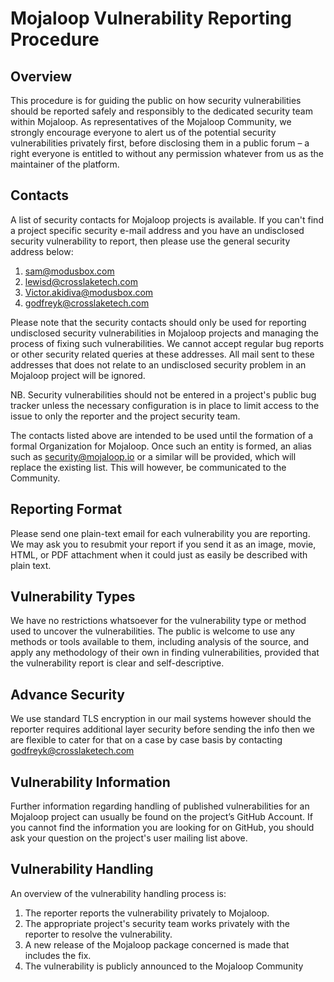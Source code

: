 # Mojaloop Vulnerability Reporting Procedure
<!-- [todo - update with latest contact info] -->

## Overview
This procedure is for guiding the public on how security vulnerabilities should be reported safely and responsibly to the dedicated security team within Mojaloop. As representatives of the Mojaloop Community, we strongly encourage everyone to alert us of the potential security vulnerabilities privately first, before disclosing them in a public forum – a right everyone is entitled to without any permission whatever from us as the maintainer of the platform.

## Contacts

A list of security contacts for Mojaloop projects is available. If you can't find a project specific security e-mail address and you have an undisclosed security vulnerability to report, then please use the general security address below:
1.	sam@modusbox.com
2.	lewisd@crosslaketech.com
3.	Victor.akidiva@modusbox.com
4.	godfreyk@crosslaketech.com

Please note that the security contacts should only be used for reporting undisclosed security vulnerabilities in Mojaloop projects and managing the process of fixing such vulnerabilities. We cannot accept regular bug reports or other security related queries at these addresses. All mail sent to these addresses that does not relate to an undisclosed security problem in an Mojaloop project will be ignored. 

NB. Security vulnerabilities should not be entered in a project's public bug tracker unless the necessary configuration is in place to limit access to the issue to only the reporter and the project security team.

The contacts listed above are intended to be used until the formation of a formal Organization for Mojaloop. Once such an entity is formed, an alias such as security@mojaloop.io or a similar will be provided, which will replace the existing list. This will however, be communicated to the Community.


## Reporting Format
Please send one plain-text email for each vulnerability you are reporting. We may ask you to resubmit your report if you send it as an image, movie, HTML, or PDF attachment when it could just as easily be described with plain text.

## Vulnerability Types

We have no restrictions whatsoever for the vulnerability type or method used to uncover the vulnerabilities. The public is welcome to use any methods or tools available to them, including analysis of the source, and apply any methodology of their own in finding vulnerabilities, provided that the vulnerability report is clear and self-descriptive.

## Advance Security 

We use standard TLS encryption in our mail systems however should the reporter requires additional layer security before sending the info then we are flexible to cater for that on a case by case basis by contacting godfreyk@crosslaketech.com

## Vulnerability Information 

Further information regarding handling of published vulnerabilities for an Mojaloop project can usually be found on the project’s GitHub Account. If you cannot find the information you are looking for on GitHub, you should ask your question on the project's user mailing list above. 

## Vulnerability Handling
An overview of the vulnerability handling process is:
1.	The reporter reports the vulnerability privately to Mojaloop.
2.	The appropriate project's security team works privately with the reporter to resolve the vulnerability.
3.	A new release of the Mojaloop package concerned is made that includes the fix.
4.	The vulnerability is publicly announced to the Mojaloop Community
